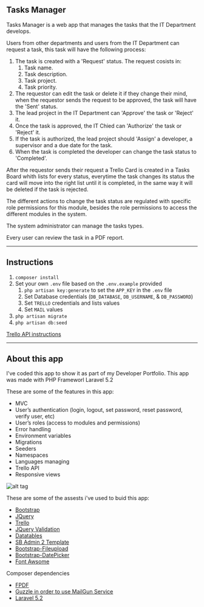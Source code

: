 ## Tasks Manager


Tasks Manager is a web app that manages the tasks that the IT Department develops.

Users from other departments and users from the IT Department can request a task, this task will have the following process:

1. The task is created with a 'Request' status. The request cosists in:
	1. Task name.
	2. Task description.
	3. Task project.
	4. Task priority.
2. The requestor can edit the task or delete it if they change their mind, when the requestor sends the request to be approved, the task will have the 'Sent' status.
3. The lead project in the IT Department can 'Approve' the task or 'Reject' it.
4. Once the task is approved, the IT Chied can 'Authorize' the task or 'Reject' it.
5. If the task is authorized, the lead project should 'Assign' a developer, a supervisor  and a due date for the task.
6. When the task is completed the developer can change the task status to 'Completed'.

After the requestor sends their request a Trello Card is created in a Tasks Board whith lists for every status, everytime the task changes its status the card will move into the right list until it is completed, in the same way it will be deleted if the task is rejected.

The different actions to change the task status are regulated with specific role permissions for this module, besides the role permissions to access the different modules in the system. 

The system administrator can manage the tasks types.

Every user can review the task in a PDF report.

-----------------------------------------------

## Instructions

1. `composer install`
2. Set your own `.env` file based on the `.env.example` provided
	1. `php artisan key:generate` to set the `APP_KEY` in the `.env` file
	2. Set Database credentials (`DB_DATABASE`, `DB_USERNAME`, & `DB_PASSWORD`)
	3. Set  `TRELLO` credentials and lists values
	4. Set  `MAIL` values
3. `php artisan migrate`
4. `php artisan db:seed`


[Trello API instructions](https://github.com/armentamoises/TasksManager/wiki)

-----------------------------------------------



## About this app

I've coded this app to show it as part of my Developer Portfolio.
This app was made with PHP Frameworl Laravel 5.2

These are some of the features in this app:

* MVC
* User’s authentication (login, logout, set password, reset password, verify user, etc)
* User’s roles (access to modules and permissions)
* Error handling 
* Environment variables
* Migrations
* Seeders
* Namespaces
* Languages managing
* Trello API
* Responsive views



![alt tag](https://dl.dropboxusercontent.com/u/32348300/ScreenShots/tasksmanaager.png)

These are some of the assests i've used to buid this app:

* [Bootstrap](http://getbootstrap.com/)
* [JQuery](https://jquery.com/)
* [Trello](https://trello.com/)
* [JQuery Validation](https://jqueryvalidation.org/)
* [Datatables](https://www.datatables.net/)
* [SB Admin 2 Template](https://startbootstrap.com/template-overviews/sb-admin-2/)
* [Bootstrap-Fileupload](https://github.com/jasny/bootstrap-fileinput-exif/blob/master/bootstrap-fileupload.js)
* [Bootstrap-DatePicker](http://www.eyecon.ro/bootstrap-datepicker/)
* [Font Awsome](http://fontawesome.io/)

Composer dependencies

* [FPDF](http://www.fpdf.org/)
* [Guzzle in order to use MailGun Service](https://www.mailgun.com/)
* [Laravel 5.2](https://laravel.com/)
